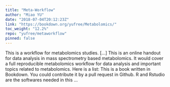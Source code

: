 ```yaml
---
title: "Meta-Workflow"
author: "Miao YU"
date: "2018-07-04T20:12:23Z"
link: "https://bookdown.org/yufree/Metabolomics/"
toc_weight: "12.2%"
repo: "yufree/metaworkflow"
pinned: false
---
```


This is a workflow for metabolomics studies. [...] This is an online handout for data analysis in mass spectrometry based metabolomics. It would cover a full reproducible metabolomics workflow for data analysis and important topics related to metabolomics. Here is a list: This is a book written in Bookdown. You could contribute it by a pull request in Github. R and Rstudio are the softwares needed in this ...
